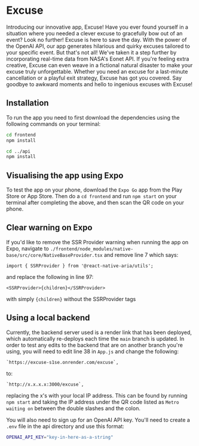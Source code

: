 # Excuse

Introducing our innovative app, Excuse! Have you ever found yourself in a situation where you needed a clever excuse to gracefully bow out of an event? Look no further! Excuse is here to save the day. With the power of the OpenAI API, our app generates hilarious and quirky excuses tailored to your specific event. But that's not all! We've taken it a step further by incorporating real-time data from NASA's Eonet API. If you're feeling extra creative, Excuse can even weave in a fictional natural disaster to make your excuse truly unforgettable. Whether you need an excuse for a last-minute cancellation or a playful exit strategy, Excuse has got you covered. Say goodbye to awkward moments and hello to ingenious excuses with Excuse!

## Installation

To run the app you need to first download the dependencies using the following commands on your terminal:

```bash
cd frontend
npm install 

cd ../api
npm install
```

## Visualising the app using Expo
To test the app on your phone, download the `Expo Go` app from the Play Store or App Store. Then do a `cd frontend` and run `npm start` on your terminal after completing the above, and then scan the QR code on your phone.

## Clear warning on Expo

If you'd like to remove the SSR Provider warning when running the app on Expo, navigate to `./frontend/node_modules/native-base/src/core/NativeBaseProvider.tsx` and remove line 7 which says:

```
import { SSRProvider } from '@react-native-aria/utils';
```

and replace the following in line 97:

```
<SSRProvider>{children}</SSRProvider>
```

with simply `{children}` without the SSRProvider tags

## Using a local backend

Currently, the backend server used is a render link that has been deployed, which automatically re-deploys each time the `main` branch is updated. In order to test any edits to the backend that are on another branch you're using, you will need to edit line 38 in `App.js` and change the following:

```
`https://excuse-s1se.onrender.com/excuse`,
```

to:

```
`http://x.x.x.x:3000/excuse`,
```

replacing the x's with your local IP address. This can be found by running `npm start` and taking the IP address under the QR code listed as `Metro waiting on` between the double slashes and the colon.

You will also need to sign up for an OpenAI API key. You'll need to create a `.env` file in the api directory and use this format:

```bash
OPENAI_API_KEY="key-in-here-as-a-string"
```